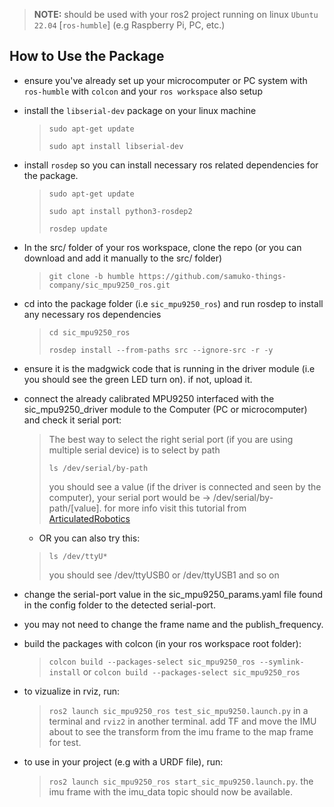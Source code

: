 > **NOTE:** should be used with your ros2 project running on linux `Ubuntu 22.04` [`ros-humble`] (e.g Raspberry Pi, PC, etc.)

## How to Use the Package
- ensure you've already set up your microcomputer or PC system with `ros-humble` with `colcon` and your `ros workspace` also setup

- install the `libserial-dev` package on your linux machine
  > ```sudo apt-get update```
  >
  > ```sudo apt install libserial-dev```

- install `rosdep` so you can install necessary ros related dependencies for the package.
  > ```sudo apt-get update```
  >
  > ```sudo apt install python3-rosdep2```
  >
  > ```rosdep update```

- In the src/ folder of your ros workspace, clone the repo (or you can download and add it manually to the src/ folder)
  > ```git clone -b humble https://github.com/samuko-things-company/sic_mpu9250_ros.git```

- cd into the package folder (i.e `sic_mpu9250_ros`) and run rosdep to install any necessary ros dependencies
  > ```cd sic_mpu9250_ros```
  >
  > ```rosdep install --from-paths src --ignore-src -r -y```

- ensure it is the madgwick code that is running in the driver module (i.e you should see the green LED turn on). if not, upload it.

- connect the already calibrated MPU9250 interfaced with the sic_mpu9250_driver module to the Computer (PC or microcomputer) and check it serial port:
  > The best way to select the right serial port (if you are using multiple serial device) is to select by path
  >
  > ```ls /dev/serial/by-path```
  >
  > you should see a value (if the driver is connected and seen by the computer), your serial port would be -> /dev/serial/by-path/[value]. for more info visit this tutorial from [ArticulatedRobotics](https://www.youtube.com/watch?v=eJZXRncGaGM&list=PLunhqkrRNRhYAffV8JDiFOatQXuU-NnxT&index=8)

  - OR you can also try this:
  > ```ls /dev/ttyU*```
  >
  > you should see /dev/ttyUSB0 or /dev/ttyUSB1 and so on
  
- change the serial-port value in the sic_mpu9250_params.yaml file found in the config folder to the detected serial-port.
- you may not need to change the frame name and the publish_frequency.

- build the packages with colcon (in your ros workspace root folder):
  > ```colcon build --packages-select sic_mpu9250_ros --symlink-install``` or ```colcon build --packages-select sic_mpu9250_ros```

- to vizualize in rviz, run:
  > ```ros2 launch sic_mpu9250_ros test_sic_mpu9250.launch.py``` in a terminal and ```rviz2``` in another terminal.
  > add TF and move the IMU about to see the transform from the imu frame to the map frame for test.

- to use in your project (e.g with a URDF file), run:
  > ```ros2 launch sic_mpu9250_ros start_sic_mpu9250.launch.py```.
  > the imu frame with the imu_data topic should now be available.